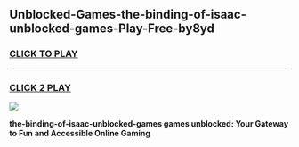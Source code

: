 
## Unblocked-Games-the-binding-of-isaac-unblocked-games-Play-Free-by8yd
<h3>
<a href="https://premium76.site?title=the-binding-of-isaac-unblocked-games&ref=18A">CLICK TO PLAY</a></h3>
<hr>

<h3>
<a href="https://premium76.site?title=the-binding-of-isaac-unblocked-games&ref=18A">CLICK 2 PLAY</a>
  
</h3>

<a href="https://premium76.site?title=the-binding-of-isaac-unblocked-games&ref=18A"><img src="https://clearcache.store/games.png"></a>


**the-binding-of-isaac-unblocked-games games unblocked: Your Gateway to Fun and Accessible Online Gaming**
